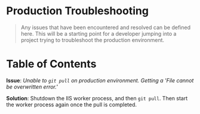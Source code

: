 # Production Troubleshooting
> Any issues that have been encountered and resolved can be defined here. This will be a starting point for a developer jumping into a project trying to troubleshoot the production environment.

Table of Contents
=================

**Issue**: _Unable to `git pull` on production environment. Getting a 'File cannot be overwritten error.'_

**Solution**: Shutdown the IIS worker process, and then `git pull`. Then start the worker process again once the pull is completed.
